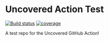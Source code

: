 # Uncovered Action Test

[![Build status](https://github.com/uncoveredapp/action-test/workflows/CI/badge.svg)](https://github.com/uncoveredapp/action-test/actions)
[![coverage](https://api.uncoveredapp.dev/coverage/badge/uncoveredapp/action-test/main/9vUNZZ69X2T6fEAue6NxrZ)](https://uncoveredapp.dev/app/github/uncoveredapp/action-test)

A test repo for the Uncovered GitHub Action!

